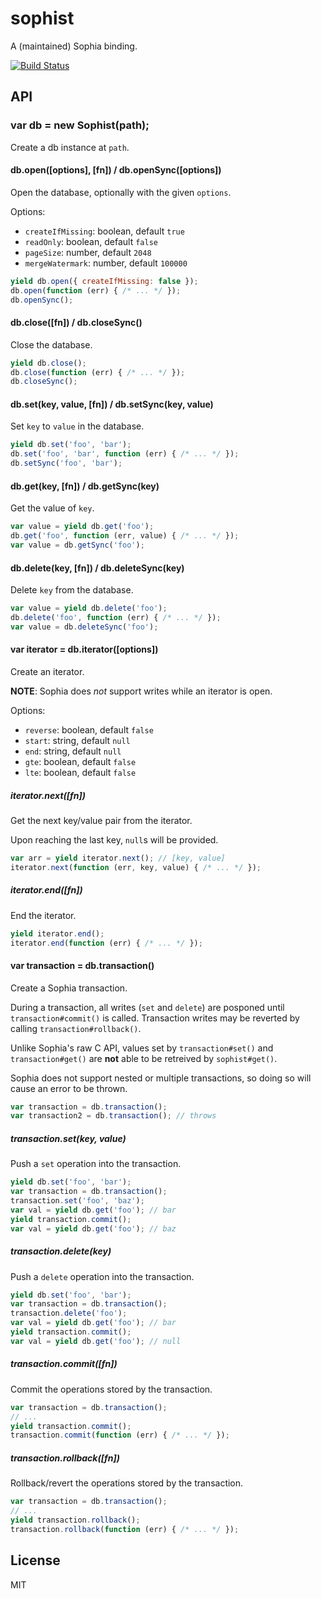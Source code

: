 
# sophist

  A (maintained) Sophia binding.

[![Build Status](https://travis-ci.org/stephenmathieson/node-sophist.png?branch=master)](https://travis-ci.org/stephenmathieson/node-sophist)

## API

### var db = new Sophist(path);

  Create a db instance at `path`.

#### db.open([options], [fn]) / db.openSync([options])

  Open the database, optionally with the given `options`.

  Options:

  * `createIfMissing`: boolean, default `true`
  * `readOnly`: boolean, default `false`
  * `pageSize`: number, default `2048`
  * `mergeWatermark`: number, default `100000`

```js
yield db.open({ createIfMissing: false });
db.open(function (err) { /* ... */ });
db.openSync();
```

#### db.close([fn]) / db.closeSync()

  Close the database.

```js
yield db.close();
db.close(function (err) { /* ... */ });
db.closeSync();
```

#### db.set(key, value, [fn]) / db.setSync(key, value)

  Set `key` to `value` in the database.

```js
yield db.set('foo', 'bar');
db.set('foo', 'bar', function (err) { /* ... */ });
db.setSync('foo', 'bar');
```

#### db.get(key, [fn]) / db.getSync(key)

  Get the value of `key`.

```js
var value = yield db.get('foo');
db.get('foo', function (err, value) { /* ... */ });
var value = db.getSync('foo');
```

#### db.delete(key, [fn]) / db.deleteSync(key)

  Delete `key` from the database.

```js
var value = yield db.delete('foo');
db.delete('foo', function (err) { /* ... */ });
var value = db.deleteSync('foo');
```

#### var iterator = db.iterator([options])

  Create an iterator.

  **NOTE**: Sophia does *not* support writes while an iterator is open.

  Options:

  * `reverse`: boolean, default `false`
  * `start`: string, default `null`
  * `end`: string, default `null`
  * `gte`: boolean, default `false`
  * `lte`: boolean, default `false`

##### iterator.next([fn])

  Get the next key/value pair from the iterator.

  Upon reaching the last key, `null`s will be provided.

```js
var arr = yield iterator.next(); // [key, value]
iterator.next(function (err, key, value) { /* ... */ });
```

##### iterator.end([fn])

  End the iterator.

```js
yield iterator.end();
iterator.end(function (err) { /* ... */ });
```

#### var transaction = db.transaction()

  Create a Sophia transaction.

  During a transaction, all writes (`set` and `delete`) are posponed until `transaction#commit()` is called.  Transaction writes may be reverted by calling `transaction#rollback()`.

  Unlike Sophia's raw C API, values set by `transaction#set()` and `transaction#get()` are **not** able to be retreived by `sophist#get()`.

  Sophia does not support nested or multiple transactions, so doing so will cause an error to be thrown.

```js
var transaction = db.transaction();
var transaction2 = db.transaction(); // throws
```

##### transaction.set(key, value)

  Push a `set` operation into the transaction.

```js
yield db.set('foo', 'bar');
var transaction = db.transaction();
transaction.set('foo', 'baz');
var val = yield db.get('foo'); // bar
yield transaction.commit();
var val = yield db.get('foo'); // baz
```

##### transaction.delete(key)

  Push a `delete` operation into the transaction.

```js
yield db.set('foo', 'bar');
var transaction = db.transaction();
transaction.delete('foo');
var val = yield db.get('foo'); // bar
yield transaction.commit();
var val = yield db.get('foo'); // null
```

##### transaction.commit([fn])

  Commit the operations stored by the transaction.

```js
var transaction = db.transaction();
// ...
yield transaction.commit();
transaction.commit(function (err) { /* ... */ });
```

##### transaction.rollback([fn])

  Rollback/revert the operations stored by the transaction.

```js
var transaction = db.transaction();
// ...
yield transaction.rollback();
transaction.rollback(function (err) { /* ... */ });
```

## License

  MIT
